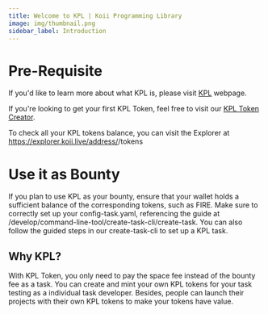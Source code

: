 ```yaml
---
title: Welcome to KPL | Koii Programming Library
image: img/thumbnail.png
sidebar_label: Introduction
---
```


# Pre-Requisite
If you'd like to learn more about what KPL is, please visit [KPL](/docs/koii/the-koii-token/add-koii-to-exchange/kpl-tokens) webpage.

If you're looking to get your first KPL Token, feel free to visit our [KPL Token Creator](https://kpl.koii.network).

To check all your KPL tokens balance, you can visit the Explorer at https://explorer.koii.live/address/<Your Public Key Here>/tokens

# Use it as Bounty
If you plan to use KPL as your bounty, ensure that your wallet holds a sufficient balance of the corresponding tokens, such as FIRE. Make sure to correctly set up your config-task.yaml, referencing the guide at /develop/command-line-tool/create-task-cli/create-task. You can also follow the guided steps in our create-task-cli to set up a KPL task.

## Why KPL? 
With KPL Token, you only need to pay the space fee instead of the bounty fee as a task. You can create and mint your own KPL tokens for your task testing as a individual task developer. Besides, people can launch their projects with their own KPL tokens to make your tokens have value. 